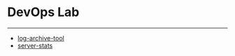 # DevOps Lab

---

- [log-archive-tool](./log-archive-tool/README.md)
- [server-stats](./server-stats/README.md)

